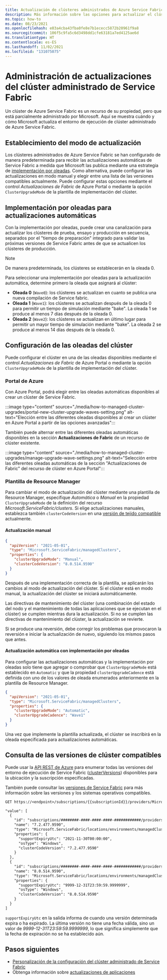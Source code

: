 ```yaml
---
title: Actualización de clústeres administrados de Azure Service Fabric
description: Más información sobre las opciones para actualizar el clúster administrado de Azure Service Fabric
ms.topic: how-to
ms.date: 08/23/2021
ms.openlocfilehash: e03a4cba43fba0fe8e7b1ececc5872b20961f9a8
ms.sourcegitcommit: 106f5c9fa5c6d3498dd1cfe63181a7ed4125ae6d
ms.translationtype: HT
ms.contentlocale: es-ES
ms.lasthandoff: 11/02/2021
ms.locfileid: "131075075"
---
```

# <a name="manage-service-fabric-managed-cluster-upgrades"></a>Administración de actualizaciones del clúster administrado de Service Fabric

Un clúster de Azure Service Fabric es un recurso de su propiedad, pero que está parcialmente administrado por Microsoft. Aquí se muestra cuándo y cómo Microsoft actualiza el entorno de ejecución de clúster administrado de Azure Service Fabric.

## <a name="set-upgrade-mode"></a>Establecimiento del modo de actualización

Los clústeres administrados de Azure Service Fabric se han configurado de manera predeterminada para recibir las actualizaciones automáticas de Service Fabric a medida que Microsoft las publica mediante una estrategia de [implementación por oleadas](#wave-deployment-for-automatic-upgrades). Como alternativa, puede configurar las actualizaciones en modo manual y elegir entre una lista de las versiones compatibles actualmente. Puede configurar estas opciones mediante el control *Actualizaciones de Fabric* de Azure Portal o mediante la opción `ClusterUpgradeMode` de la plantilla de implementación del clúster.

## <a name="wave-deployment-for-automatic-upgrades"></a>Implementación por oleadas para actualizaciones automáticas

Con la implementación por oleadas, puede crear una canalización para actualizar los clústeres de prueba, ensayo y producción en secuencia, separados por el "tiempo de preparación" integrado para validar las próximas versiones de Service Fabric antes de que se actualicen los clústeres de producción.

>[!NOTE]
>De manera predeterminada, los clústeres se establecerán en la oleada 0.

Para seleccionar una implementación por oleadas para la actualización automática, determine primero la oleada que asignará al clúster:

* **Oleada 0** (`Wave0`): los clústeres se actualizan en cuanto se publica una nueva compilación de Service fabric.
* **Oleada 1** (`Wave1`): los clústeres se actualizan después de la oleada 0 para permitir un tiempo de simulación mediante "bake". La oleada 1 se produce al menos 7 días después de la oleada 0.
* **Oleada 2** (`Wave2`): los clústeres se actualizan en último lugar para permitir un mayor tiempo de simulación mediante "bake". La oleada 2 se produce al menos 14 días después de la oleada 0.

## <a name="set-the-wave-for-your-cluster"></a>Configuración de las oleadas del clúster

Puede configurar el clúster en una de las oleadas disponibles mediante el control *Actualizaciones de Fabric* de Azure Portal o mediante la opción `ClusterUpgradeMode` de la plantilla de implementación del clúster.

### <a name="azure-portal"></a>Portal de Azure

Con Azure Portal, podrá elegir entre las oleadas automáticas disponibles al crear un clúster de Service Fabric.

:::image type="content" source="./media/how-to-managed-cluster-upgrades/portal-new-cluster-upgrade-waves-setting.png" alt-text="Elección entre las diferentes oleadas disponibles al crear un clúster en Azure Portal a partir de las opciones avanzadas":::

También puede alternar entre las diferentes oleadas automáticas disponibles en la sección **Actualizaciones de Fabric** de un recurso de clúster existente.

:::image type="content" source="./media/how-to-managed-cluster-upgrades/manage-upgrade-wave-settings.png" alt-text="Selección entre las diferentes oleadas automáticas de la sección &quot;Actualizaciones de Fabric&quot; del recurso de clúster en Azure Portal":::

### <a name="resource-manager-template"></a>Plantilla de Resource Manager

Para cambiar el modo de actualización del clúster mediante una plantilla de Resource Manager, especifique *Automática* o *Manual* en la propiedad `ClusterUpgradeMode` de la definición del recurso *Microsoft.ServiceFabric/clusters*. Si elige actualizaciones manuales, establezca también `clusterCodeVersion` en una [versión de tejido compatible](#query-for-supported-cluster-versions) actualmente.

#### <a name="manual-upgrade"></a>Actualización manual

```json
{
  "apiVersion": "2021-05-01",
  "type": "Microsoft.ServiceFabric/managedClusters",
  "properties": {
    "clusterUpgradeMode": "Manual",
    "clusterCodeVersion": "8.0.514.9590"
  }
}
```

Después de una implementación correcta de la plantilla, se aplicarán los cambios al modo de actualización del clúster. Si el clúster está en modo manual, la actualización del clúster se iniciará automáticamente.

Las directivas de mantenimiento del clúster (una combinación del estado del nodo y el mantenimiento de todas las aplicaciones que se ejecutan en el clúster) se cumplen mientras dura la actualización. Si no se cumplen las directivas de mantenimiento del clúster, la actualización se revierte.

Si se produce una reversión, debe corregir los problemas que provocaron la reversión e iniciar la actualización de nuevo, siguiendo los mismos pasos que antes.

#### <a name="automatic-upgrade-with-wave-deployment"></a>Actualización automática con implementación por oleadas

Para configurar las actualizaciones automáticas y la implementación por oleadas solo tiene que agregar o comprobar que `ClusterUpgradeMode` está establecido en `Automatic` y que la propiedad `clusterUpgradeCadence` está definida con uno de los valores de oleada enumerados anteriormente en la plantilla de Resource Manager.

```json
{
  "apiVersion": "2021-05-01",
  "type": "Microsoft.ServiceFabric/managedClusters",
  "properties": {
    "clusterUpgradeMode": "Automatic",
    "clusterUpgradeCadence": "Wave1"
  }
}
```

Una vez que implemente la plantilla actualizada, el clúster se inscribirá en la oleada especificada para actualizaciones automáticas.

## <a name="query-for-supported-cluster-versions"></a>Consulta de las versiones de clúster compatibles

Puede usar la [API REST de Azure](/rest/api/azure/) para enumerar todas las versiones del entorno de ejecución de Service Fabric ([clusterVersions](/rest/api/servicefabric/sfrp-api-clusterversions_list)) disponibles para la ubicación y la suscripción especificadas.

También puede consultar las [versiones de Service Fabric](service-fabric-versions.md) para más información sobre las versiones y los sistemas operativos compatibles.

```REST
GET https://<endpoint>/subscriptions/{{subscriptionId}}/providers/Microsoft.ServiceFabric/locations/{{location}}/managedclusterVersions?api-version=2021-05-01

"value": [
  {
    "id": "subscriptions/########-####-####-####-############/providers/Microsoft.ServiceFabric/locations/eastus2/environments/Windows/managedClusterVersions/7.2.477.9590",
    "name": "7.2.477.9590",
    "type": "Microsoft.ServiceFabric/locations/environments/managedClusterVersions",
    "properties": {
      "supportExpiryUtc": "2021-11-30T00:00:00",
      "osType": "Windows",
      "clusterCodeVersion": "7.2.477.9590"
    }
  },
  {
    "id": "subscriptions/########-####-####-####-############/providers/Microsoft.ServiceFabric/locations/eastus2/environments/Windows/managedClusterVersions/8.0.514.9590",
    "name": "8.0.514.9590",
    "type": "Microsoft.ServiceFabric/locations/environments/managedClusterVersions",
    "properties": {
      "supportExpiryUtc": "9999-12-31T23:59:59.9999999",
      "osType": "Windows",
      "clusterCodeVersion": "8.0.514.9590"
    }
  }
]

```

`supportExpiryUtc` en la salida informa de cuando una versión determinada expira o ha expirado. La última versión no tiene una fecha válida, sino un valor de *9999-12-31T23:59:59.9999999*, lo que significa simplemente que la fecha de expiración no se ha establecido aún.

## <a name="next-steps"></a>Pasos siguientes

* [Personalización de la configuración del clúster administrado de Service Fabric](how-to-managed-cluster-configuration.md)
* Obtenga información sobre [actualizaciones de aplicaciones](service-fabric-application-upgrade.md)

<!--Image references-->
[Upgrade-Wave-Settings]: ./media/how-to-managed-cluster-upgrades/manage-upgrade-wave-settings.png
[New-Cluster-Wave-Settings]: ./media/how-to-managed-cluster-upgrades/portal-new-cluster-upgrade-waves-setting.png
